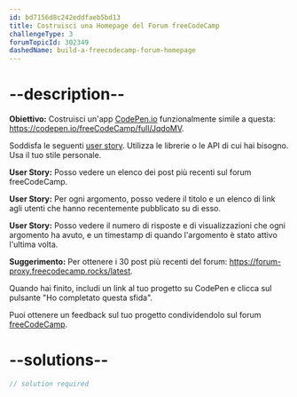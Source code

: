 ```yaml
---
id: bd7156d8c242eddfaeb5bd13
title: Costruisci una Homepage del Forum freeCodeCamp
challengeType: 3
forumTopicId: 302349
dashedName: build-a-freecodecamp-forum-homepage
---
```


# --description--

**Obiettivo:** Costruisci un'app [CodePen.io](https://codepen.io) funzionalmente simile a questa: <https://codepen.io/freeCodeCamp/full/JqdoMV>.

Soddisfa le seguenti [user story](https://en.wikipedia.org/wiki/User_story). Utilizza le librerie o le API di cui hai bisogno. Usa il tuo stile personale.

**User Story:** Posso vedere un elenco dei post più recenti sul forum freeCodeCamp.

**User Story:** Per ogni argomento, posso vedere il titolo e un elenco di link agli utenti che hanno recentemente pubblicato su di esso.

**User Story:** Posso vedere il numero di risposte e di visualizzazioni che ogni argomento ha avuto, e un timestamp di quando l'argomento è stato attivo l'ultima volta.

**Suggerimento:** Per ottenere i 30 post più recenti del forum: <https://forum-proxy.freecodecamp.rocks/latest>.

Quando hai finito, includi un link al tuo progetto su CodePen e clicca sul pulsante "Ho completato questa sfida".

Puoi ottenere un feedback sul tuo progetto condividendolo sul forum [freeCodeCamp](https://forum.freecodecamp.org/c/project-feedback/409).

# --solutions--

```js
// solution required
```
